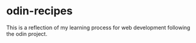 # odin-recipes

This is a reflection of my learning process for web development following the odin project.